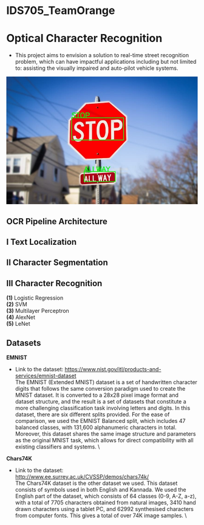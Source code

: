 # IDS705_TeamOrange
# Optical Character Recognition
- This project aims to envision a solution to real-time street recognition problem, which can have impactful applications including but not limited to: assisting the visually impaired and auto-pilot vehicle systems. 

![](example.jpg)
## OCR Pipeline Architecture


## I Text Localization
## II Character Segmentation
## III Character Recognition
**(1)** Logistic Regression \
**(2)** SVM \
**(3)** Multilayer Perceptron \
**(4)** AlexNet \
**(5)** LeNet 


## Datasets

**EMNIST** 
* Link to the dataset: https://www.nist.gov/itl/products-and-services/emnist-dataset \
The EMNIST (Extended MNIST) dataset is a set of handwritten character digits that follows the same conversion paradigm used to create the MNIST dataset. It is converted to a 28x28 pixel image format and dataset structure, and the result is a set of datasets that constitute a more challenging classification task involving letters and digits. In this dataset, there are six different splits provided. For the ease of comparison, we used the EMNIST Balanced split, which includes 47 balanced classes, with 131,600 alphanumeric characters in total. Moreover, this dataset shares the same image structure and parameters as the original MNIST task, which allows for direct compatibility with all existing classifiers and systems. \


**Chars74K** 
* Link to the dataset: http://www.ee.surrey.ac.uk/CVSSP/demos/chars74k/ \
The Chars74K dataset is the other dataset we used. This dataset consists of symbols used in both English and Kannada. We used the English part of the dataset, which consists of 64 classes (0-9, A-Z, a-z), with a total of 7705 characters obtained from natural images, 3410 hand drawn characters using a tablet PC, and 62992 synthesised characters from computer fonts. This gives a total of over 74K image samples. \

